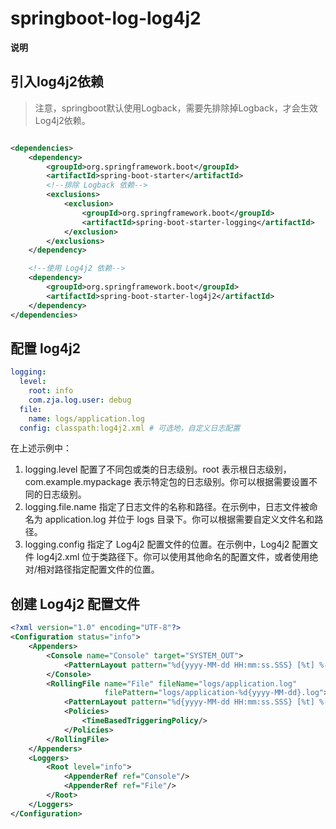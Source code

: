 # springboot-log-log4j2

**说明**

## 引入log4j2依赖

> 注意，springboot默认使用Logback，需要先排除掉Logback，才会生效Log4j2依赖。

```xml

<dependencies>
    <dependency>
        <groupId>org.springframework.boot</groupId>
        <artifactId>spring-boot-starter</artifactId>
        <!--排除 Logback 依赖-->
        <exclusions>
            <exclusion>
                <groupId>org.springframework.boot</groupId>
                <artifactId>spring-boot-starter-logging</artifactId>
            </exclusion>
        </exclusions>
    </dependency>

    <!--使用 Log4j2 依赖-->
    <dependency>
        <groupId>org.springframework.boot</groupId>
        <artifactId>spring-boot-starter-log4j2</artifactId>
    </dependency>
</dependencies>
```

## 配置 log4j2

```yaml
logging:
  level:
    root: info
    com.zja.log.user: debug
  file:
    name: logs/application.log
  config: classpath:log4j2.xml # 可选地，自定义日志配置
```

在上述示例中：

1. logging.level 配置了不同包或类的日志级别。root 表示根日志级别，com.example.mypackage 表示特定包的日志级别。你可以根据需要设置不同的日志级别。
2. logging.file.name 指定了日志文件的名称和路径。在示例中，日志文件被命名为 application.log 并位于 logs
   目录下。你可以根据需要自定义文件名和路径。
3. logging.config 指定了 Log4j2 配置文件的位置。在示例中，Log4j2 配置文件 log4j2.xml
   位于类路径下。你可以使用其他命名的配置文件，或者使用绝对/相对路径指定配置文件的位置。

## 创建 Log4j2 配置文件

```xml
<?xml version="1.0" encoding="UTF-8"?>
<Configuration status="info">
    <Appenders>
        <Console name="Console" target="SYSTEM_OUT">
            <PatternLayout pattern="%d{yyyy-MM-dd HH:mm:ss.SSS} [%t] %-5level %logger{36} - %msg%n"/>
        </Console>
        <RollingFile name="File" fileName="logs/application.log"
                     filePattern="logs/application-%d{yyyy-MM-dd}.log">
            <PatternLayout pattern="%d{yyyy-MM-dd HH:mm:ss.SSS} [%t] %-5level %logger{36} - %msg%n"/>
            <Policies>
                <TimeBasedTriggeringPolicy/>
            </Policies>
        </RollingFile>
    </Appenders>
    <Loggers>
        <Root level="info">
            <AppenderRef ref="Console"/>
            <AppenderRef ref="File"/>
        </Root>
    </Loggers>
</Configuration>
```
